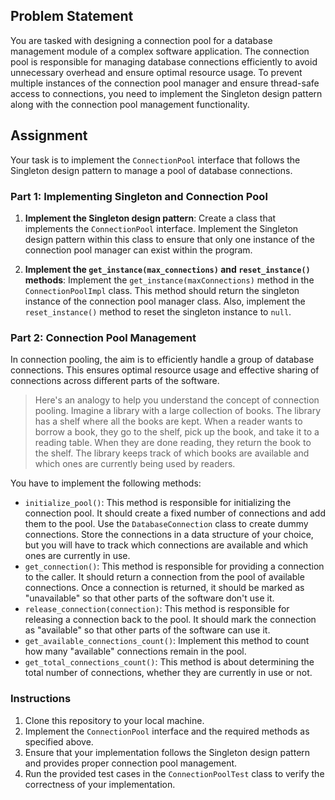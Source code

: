 ## Problem Statement

You are tasked with designing a connection pool for a database management module of a complex software application. The connection pool is responsible for managing database connections efficiently to avoid unnecessary overhead and ensure optimal resource usage. To prevent multiple instances of the connection pool manager and ensure thread-safe access to connections, you need to implement the Singleton design pattern along with the connection pool management functionality.

## Assignment

Your task is to implement the `ConnectionPool` interface that follows the Singleton design pattern to manage a pool of database connections.

### Part 1: Implementing Singleton and Connection Pool

1. **Implement the Singleton design pattern**: Create a class that implements the `ConnectionPool` interface. Implement the Singleton design pattern within this class to ensure that only one instance of the connection pool manager can exist within the program.
    
2. **Implement the `get_instance(max_connections)` and `reset_instance()` methods**: Implement the `get_instance(maxConnections)` method in the `ConnectionPoolImpl` class. This method should return the singleton instance of the connection pool manager class. Also, implement the `reset_instance()` method to reset the singleton instance to `null`.
    

### Part 2: Connection Pool Management

In connection pooling, the aim is to efficiently handle a group of database connections. This ensures optimal resource usage and effective sharing of connections across different parts of the software.

> Here's an analogy to help you understand the concept of connection pooling. Imagine a library with a large collection of books. The library has a shelf where all the books are kept. When a reader wants to borrow a book, they go to the shelf, pick up the book, and take it to a reading table. When they are done reading, they return the book to the shelf. The library keeps track of which books are available and which ones are currently being used by readers.

You have to implement the following methods:

- `initialize_pool()`: This method is responsible for initializing the connection pool. It should create a fixed number of connections and add them to the pool. Use the `DatabaseConnection` class to create dummy connections. Store the connections in a data structure of your choice, but you will have to track which connections are available and which ones are currently in use.
- `get_connection()`: This method is responsible for providing a connection to the caller. It should return a connection from the pool of available connections. Once a connection is returned, it should be marked as "unavailable" so that other parts of the software don't use it.
- `release_connection(connection)`: This method is responsible for releasing a connection back to the pool. It should mark the connection as "available" so that other parts of the software can use it.
- `get_available_connections_count()`: Implement this method to count how many "available" connections remain in the pool.
- `get_total_connections_count()`: This method is about determining the total number of connections, whether they are currently in use or not.

### Instructions

1. Clone this repository to your local machine.
2. Implement the `ConnectionPool` interface and the required methods as specified above.
3. Ensure that your implementation follows the Singleton design pattern and provides proper connection pool management.
4. Run the provided test cases in the `ConnectionPoolTest` class to verify the correctness of your implementation.